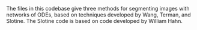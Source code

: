 The files in this codebase give three methods for segmenting images with networks of ODEs, based on techniques developed by Wang, Terman, and Slotine. The Slotine code is based on code developed by William Hahn. 
